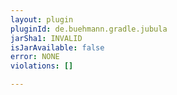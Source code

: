 ```yaml
---
layout: plugin
pluginId: de.buehmann.gradle.jubula
jarSha1: INVALID
isJarAvailable: false
error: NONE
violations: []

---
```

